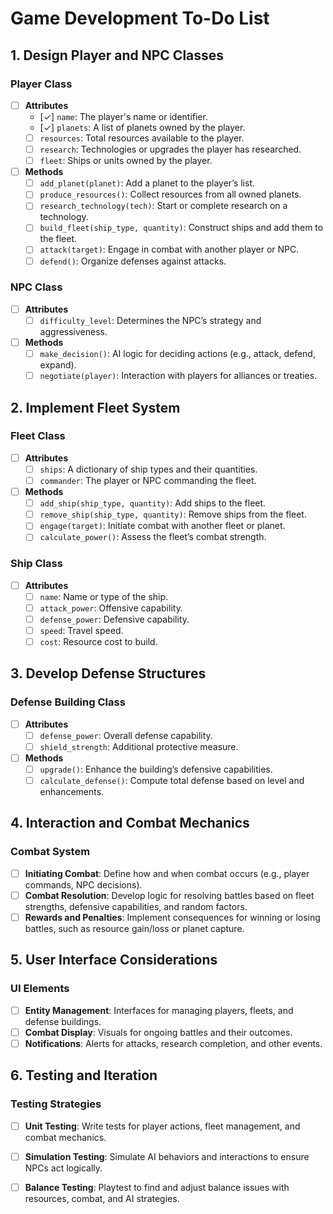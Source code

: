 # Game Development To-Do List

## 1. Design Player and NPC Classes

### Player Class

- [ ] **Attributes**
  - [✓] `name`: The player's name or identifier.
  - [✓] `planets`: A list of planets owned by the player.
  - [ ] `resources`: Total resources available to the player.
  - [ ] `research`: Technologies or upgrades the player has researched.
  - [ ] `fleet`: Ships or units owned by the player.

- [ ] **Methods**
  - [ ] `add_planet(planet)`: Add a planet to the player’s list.
  - [ ] `produce_resources()`: Collect resources from all owned planets.
  - [ ] `research_technology(tech)`: Start or complete research on a technology.
  - [ ] `build_fleet(ship_type, quantity)`: Construct ships and add them to the fleet.
  - [ ] `attack(target)`: Engage in combat with another player or NPC.
  - [ ] `defend()`: Organize defenses against attacks.

### NPC Class

- [ ] **Attributes**
  - [ ] `difficulty_level`: Determines the NPC’s strategy and aggressiveness.

- [ ] **Methods**
  - [ ] `make_decision()`: AI logic for deciding actions (e.g., attack, defend, expand).
  - [ ] `negotiate(player)`: Interaction with players for alliances or treaties.

## 2. Implement Fleet System

### Fleet Class

- [ ] **Attributes**
  - [ ] `ships`: A dictionary of ship types and their quantities.
  - [ ] `commander`: The player or NPC commanding the fleet.

- [ ] **Methods**
  - [ ] `add_ship(ship_type, quantity)`: Add ships to the fleet.
  - [ ] `remove_ship(ship_type, quantity)`: Remove ships from the fleet.
  - [ ] `engage(target)`: Initiate combat with another fleet or planet.
  - [ ] `calculate_power()`: Assess the fleet’s combat strength.

### Ship Class

- [ ] **Attributes**
  - [ ] `name`: Name or type of the ship.
  - [ ] `attack_power`: Offensive capability.
  - [ ] `defense_power`: Defensive capability.
  - [ ] `speed`: Travel speed.
  - [ ] `cost`: Resource cost to build.

## 3. Develop Defense Structures

### Defense Building Class

- [ ] **Attributes**
  - [ ] `defense_power`: Overall defense capability.
  - [ ] `shield_strength`: Additional protective measure.

- [ ] **Methods**
  - [ ] `upgrade()`: Enhance the building’s defensive capabilities.
  - [ ] `calculate_defense()`: Compute total defense based on level and enhancements.

## 4. Interaction and Combat Mechanics

### Combat System

- [ ] **Initiating Combat**: Define how and when combat occurs (e.g., player commands, NPC decisions).
- [ ] **Combat Resolution**: Develop logic for resolving battles based on fleet strengths, defensive capabilities, and random factors.
- [ ] **Rewards and Penalties**: Implement consequences for winning or losing battles, such as resource gain/loss or planet capture.

## 5. User Interface Considerations

### UI Elements

- [ ] **Entity Management**: Interfaces for managing players, fleets, and defense buildings.
- [ ] **Combat Display**: Visuals for ongoing battles and their outcomes.
- [ ] **Notifications**: Alerts for attacks, research completion, and other events.

## 6. Testing and Iteration

### Testing Strategies

- [ ] **Unit Testing**: Write tests for player actions, fleet management, and combat mechanics.
- [ ] **Simulation Testing**: Simulate AI behaviors and interactions to ensure NPCs act logically.
- [ ] **Balance Testing**: Playtest to find and adjust balance issues with resources, combat, and AI strategies.


